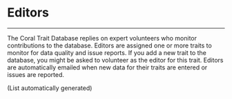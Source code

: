 # Editors
***

The Coral Trait Database replies on expert volunteers who monitor contributions to the database. Editors are assigned one or more traits to monitor for data quality and issue reports. If you add a new trait to the database, you might be asked to volunteer as the editor for this trait.  Editors are automatically emailed when new data for their traits are entered or issues are reported.

(List automatically generated)
